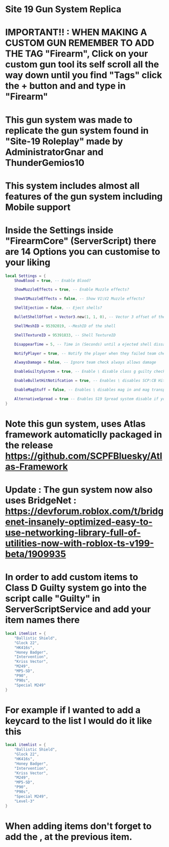# Site 19 Gun System Replica

# IMPORTANT!! : WHEN MAKING A CUSTOM GUN REMEMBER TO ADD THE TAG "Firearm", Click on your custom gun tool its self scroll all the way down until you find "Tags" click the + button and and type in "Firearm"

# This gun system was made to replicate the gun system found in "Site-19 Roleplay" made by AdministratorGnar and ThunderGemios10

# This system includes almost all features of the gun system including Mobile support

# Inside the Settings inside "FirearmCore" (ServerScript) there are 14 Options you can customise to your liking

```lua
local Settings = {
	ShowBlood = true, -- Enable Blood?

	ShowMuzzleEffects = true, -- Enable Muzzle effects?

	ShowV1MuzzleEffects = false, -- Show V1\V2 Muzzle effects?

	ShellEjection = false, -- Eject shells?

	BulletShellOffset = Vector3.new(1, 1, 0), -- Vector 3 offset of the bulletshell when ejected

	ShellMeshID = 95392019, --MeshID of the shell

	ShellTextureID = 95391833, -- Shell TextureID

	DisappearTime = 5, -- Time in (Seconds) until a ejected shell dissapears

	NotifyPlayer = true, -- Notify the player when they failed team check

	AlwaysDamage = false, -- Ignore team check always allows damage

	EnableGuiltySystem = true, -- Enable \ disable class g guilty check

	EnableBulletHitNotifcation = true, -- Enables \ disables SCP:CB Hit notifcations: "A bullet hit your head"

	EnableMagStuff = false, -- Enables \ disables mag in and mag transparency 

	AlternativeSpread = true -- Enables S19 Spread system disable if you pefer mine which you should i dont know why anyone would like s19s
}
```

# Note this gun system, uses Atlas framework automaticlly packaged in the release https://github.com/SCPFBluesky/Atlas-Framework
# Update : The gun system now also uses BridgeNet  : https://devforum.roblox.com/t/bridgenet-insanely-optimized-easy-to-use-networking-library-full-of-utilities-now-with-roblox-ts-v199-beta/1909935
# In order to add custom items to Class D Guilty system go into the script calle "Guilty" in ServerScriptService and add your item names there

```lua
local itemlist = {
	"Ballistic Shield",
	"Glock 22",
	"HK416s",
	"Honey Badger",
	"Intervention",
	"Kriss Vector",
	"M249",
	"MP5-SD",
	"P90",
	"P90s",
	"Special M249"
}
```
# For example if I wanted to add a keycard to the list I would do it like this

```lua
local itemlist = {
	"Ballistic Shield",
	"Glock 22",
	"HK416s",
	"Honey Badger",
	"Intervention",
	"Kriss Vector",
	"M249",
	"MP5-SD",
	"P90",
	"P90s",
	"Special M249",
	"Level-3"
}
```
# When adding items don't forget to add the , at the previous item.
